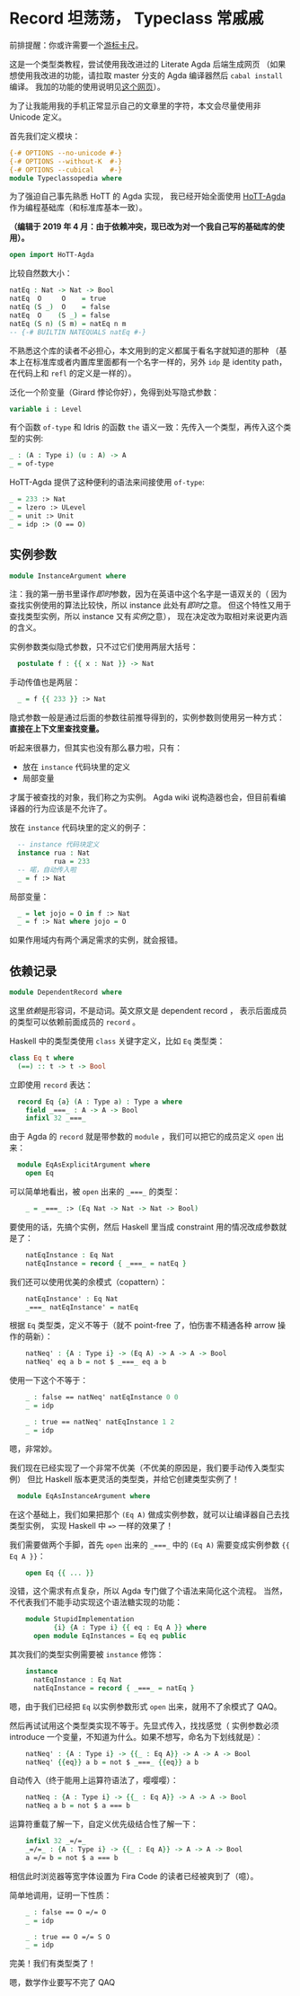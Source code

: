 # Record 坦荡荡， Typeclass 常戚戚

前排提醒：你或许需要一个[游标卡尺][游标卡尺]。

 [使用说明]: https://agda.readthedocs.io/en/latest/tools/generating-html.html
 [HoTT-Agda]: https://github.com/HoTT/HoTT-Agda/tree/master/core/lib
 [游标卡尺]: https://baike.baidu.com/item/%E6%B8%B8%E6%A0%87%E5%8D%A1%E5%B0%BA

这是一个类型类教程，尝试使用我改进过的 Literate Agda 后端生成网页
（如果想使用我改进的功能，请拉取 master 分支的 Agda 编译器然后 `cabal install` 编译。
我加的功能的使用说明见[这个网页][使用说明]）。

为了让我能用我的手机正常显示自己的文章里的字符，本文会尽量使用非 Unicode 定义。

首先我们定义模块：

```agda
{-# OPTIONS --no-unicode #-}
{-# OPTIONS --without-K  #-}
{-# OPTIONS --cubical    #-}
module Typeclassopedia where
```

为了强迫自己事先熟悉 HoTT 的 Agda 实现，
我已经开始全面使用 [HoTT-Agda][HoTT-Agda] 作为编程基础库（和标准库基本一致）。

**（编辑于 2019 年 4 月：由于依赖冲突，现已改为对一个我自己写的基础库的使用）。**

```agda
open import HoTT-Agda
```

比较自然数大小：

```agda
natEq : Nat -> Nat -> Bool
natEq  O     O    = true
natEq (S _)  O    = false
natEq  O    (S _) = false
natEq (S n) (S m) = natEq n m
-- {-# BUILTIN NATEQUALS natEq #-}
```

不熟悉这个库的读者不必担心，本文用到的定义都属于看名字就知道的那种
（基本上在标准库或者内置库里面都有一个名字一样的，另外 `idp` 是 identity path，在代码上和 `refl` 的定义是一样的）。

泛化一个阶变量（Girard 悖论你好），免得到处写隐式参数：

```agda
variable i : Level
```

有个函数 `of-type` 和 Idris 的函数 `the` 语义一致：先传入一个类型，再传入这个类型的实例:

```agda
_ : (A : Type i) (u : A) -> A
_ = of-type
```

HoTT-Agda 提供了这种便利的语法来间接使用 `of-type`:

```agda
_ = 233 :> Nat
_ = lzero :> ULevel
_ = unit :> Unit
_ = idp :> (O == O)
```

## 实例参数

```agda
module InstanceArgument where
```

注：我的第一册书里译作*即时*参数，因为在英语中这个名字是一语双关的（
因为查找实例使用的算法比较快，所以 instance 此处有*即时*之意。
但这个特性又用于查找类型实例，所以 instance 又有*实例*之意），
现在决定改为取相对来说更内涵的含义。

实例参数类似隐式参数，只不过它们使用两层大括号：

```agda
  postulate f : {{ x : Nat }} -> Nat
```

手动传值也是两层：

```agda
  _ = f {{ 233 }} :> Nat
```

隐式参数一般是通过后面的参数往前推导得到的，实例参数则使用另一种方式：
**直接在上下文里查找变量。**

听起来很暴力，但其实也没有那么暴力啦，只有：

+ 放在 `instance` 代码块里的定义
+ 局部变量

才属于被查找的对象，我们称之为实例。
Agda wiki 说构造器也会，但目前看编译器的行为应该是不允许了。

放在 `instance` 代码块里的定义的例子：

```agda
  -- instance 代码块定义
  instance rua : Nat
           rua = 233
  -- 喏，自动传入啦
  _ = f :> Nat
```

局部变量：

```agda
  _ = let jojo = O in f :> Nat
  _ = f :> Nat where jojo = O
```

如果作用域内有两个满足需求的实例，就会报错。

## 依赖记录

```agda
module DependentRecord where
```

这里*依赖*是形容词，不是动词。英文原文是 dependent record ，
表示后面成员的类型可以依赖前面成员的 `record` 。

Haskell 中的类型类使用 `class` 关键字定义，比如 `Eq` 类型类：

```haskell
class Eq t where
  (==) :: t -> t -> Bool
```

立即使用 `record` 表达：

```agda
  record Eq {a} (A : Type a) : Type a where
    field _===_ : A -> A -> Bool
    infixl 32 _===_
```

由于 Agda 的 `record` 就是带参数的 `module` ，我们可以把它的成员定义 `open` 出来：

```agda
  module EqAsExplicitArgument where
    open Eq
```

可以简单地看出，被 `open` 出来的 `_===_` 的类型：

```agda
    _ = _===_ :> (Eq Nat -> Nat -> Nat -> Bool)
```

要使用的话，先搞个实例，然后 Haskell 里当成 constraint 用的情况改成参数就是了：

```agda
    natEqInstance : Eq Nat
    natEqInstance = record { _===_ = natEq }
```

我们还可以使用优美的余模式（copattern）：

```agda
    natEqInstance' : Eq Nat
    _===_ natEqInstance' = natEq
```

根据 `Eq` 类型类，定义不等于（就不 point-free 了，怕伤害不精通各种 arrow 操作的萌新）：

```agda
    natNeq' : {A : Type i} -> (Eq A) -> A -> A -> Bool
    natNeq' eq a b = not $ _===_ eq a b
```

使用一下这个不等于：

```agda
    _ : false == natNeq' natEqInstance 0 0
    _ = idp

    _ : true == natNeq' natEqInstance 1 2
    _ = idp
```

嗯，非常妙。

我们现在已经实现了一个非常不优美（不优美的原因是，我们要手动传入类型实例）
但比 Haskell 版本更灵活的类型类，并给它创建类型实例了！

```agda
  module EqAsInstanceArgument where
```

在这个基础上，我们如果把那个 `(Eq A)` 做成实例参数，就可以让编译器自己去找类型实例，
实现 Haskell 中 `=>` 一样的效果了！

我们需要做两个手脚，首先 `open` 出来的 `_===_` 中的 `(Eq A)` 需要变成实例参数 `{{ Eq A }}`：

```agda
    open Eq {{ ... }}
```

没错，这个需求有点复杂，所以 Agda 专门做了个语法来简化这个流程。
当然，不代表我们不能手动实现这个语法糖实现的功能：

```agda
    module StupidImplementation
           {i} {A : Type i} {{ eq : Eq A }} where
      open module EqInstances = Eq eq public
```

其次我们的类型实例需要被 `instance` 修饰：

```agda
    instance
      natEqInstance : Eq Nat
      natEqInstance = record { _===_ = natEq }
```

嗯，由于我们已经把 `Eq` 以实例参数形式 `open` 出来，就用不了余模式了 QAQ。

然后再试试用这个类型类实现不等于。先显式传入，找找感觉（
实例参数必须 introduce 一个变量，不知道为什么。如果不想写，命名为下划线就是）：

```agda
    natNeq' : {A : Type i} -> {{_ : Eq A}} -> A -> A -> Bool
    natNeq' {{eq}} a b = not $ _===_ {{eq}} a b
```

自动传入（终于能用上运算符语法了，嘤嘤嘤）：

```agda
    natNeq : {A : Type i} -> {{_ : Eq A}} -> A -> A -> Bool
    natNeq a b = not $ a === b
```

运算符重载了解一下，自定义优先级结合性了解一下：

```agda
    infixl 32 _=/=_
    _=/=_ : {A : Type i} -> {{_ : Eq A}} -> A -> A -> Bool
    a =/= b = not $ a === b
```

相信此时浏览器等宽字体设置为 Fira Code 的读者已经被爽到了（噫）。

简单地调用，证明一下性质：

```agda
    _ : false == O =/= O
    _ = idp

    _ : true == O =/= S O
    _ = idp
```

完美！我们有类型类了！

嗯，数学作业要写不完了 QAQ
